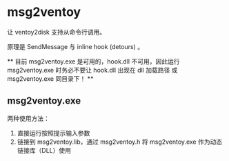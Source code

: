 # msg2ventoy

让 ventoy2disk 支持从命令行调用。

原理是 SendMessage 与 inline hook (detours) 。

** 目前 msg2ventoy.exe 是可用的，hook.dll 不可用，因此运行 msg2ventoy.exe 时务必不要让 hook.dll 出现在 dll 加载路径 或 msg2ventoy.exe 同目录下！ **

## msg2ventoy.exe
两种使用方法：
1. 直接运行按照提示输入参数
2. 链接到 msg2ventoy.lib，通过 msg2ventoy.h 将 msg2ventoy.exe 作为动态链接库（DLL）使用
